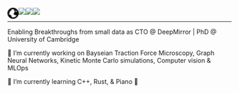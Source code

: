 


[<img align="left" height="25" src="https://raw.githubusercontent.com/iconic/open-iconic/master/svg/globe.svg" />](http://rg314.github.io/personal/)
[<img align="left" height="25" src="https://cdn.jsdelivr.net/npm/simple-icons@3.12.3/icons/googlescholar.svg" />](https://scholar.google.com/citations?user=mM8_6qUAAAAJ&hl=en&oi=ao)
[<img align="left" height="25" src="https://cdn.jsdelivr.net/npm/simple-icons@3.12.3/icons/medium.svg" />](https://medium.com/@ryan.greenhalgh133)
[<img align="left" height="25" src="https://cdn.jsdelivr.net/npm/simple-icons@3.12.3/icons/linkedin.svg" />](https://www.linkedin.com/in/rg314/)

<br />

---

Enabling Breakthroughs from small data as CTO @ DeepMirror | PhD @ University of Cambridge


🔭 I’m currently working on Bayseian Traction Force Microscopy, Graph Neural Networks, Kinetic Monte Carlo simulations, Computer vision & MLOps

🌱 I’m currently learning C++, Rust, & Piano 🎹

<!--
**rg314/rg314** is a ✨ _special_ ✨ repository because its `README.md` (this file) appears on your GitHub profile.

Here are some ideas to get you started:

- 🔭 I’m currently working on ...
- 🌱 I’m currently learning ...
- 👯 I’m looking to collaborate on ...
- 🤔 I’m looking for help with ...
- 💬 Ask me about ...
- 📫 How to reach me: ...
- 😄 Pronouns: ...
- ⚡ Fun fact: ...
-->

